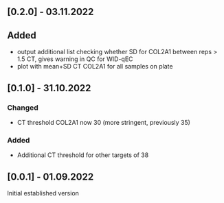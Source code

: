 
## [0.2.0] - 03.11.2022

## Added
* output additional list checking whether SD for COL2A1 between reps > 1.5 CT, gives warning in QC for WID-qEC
* plot with mean+SD CT COL2A1 for all samples on plate

## [0.1.0] - 31.10.2022

### Changed
* CT threshold COL2A1 now 30 (more stringent, previously 35)

### Added
* Additional CT threshold for other targets of 38


## [0.0.1] - 01.09.2022

Initial established version
